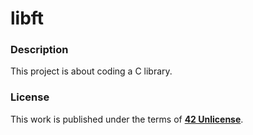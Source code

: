 # libft

### Description

This project is about coding a C library.

### License

This work is published under the terms of **[42 Unlicense](https://github.com/gcamerli/42unlicense)**.
